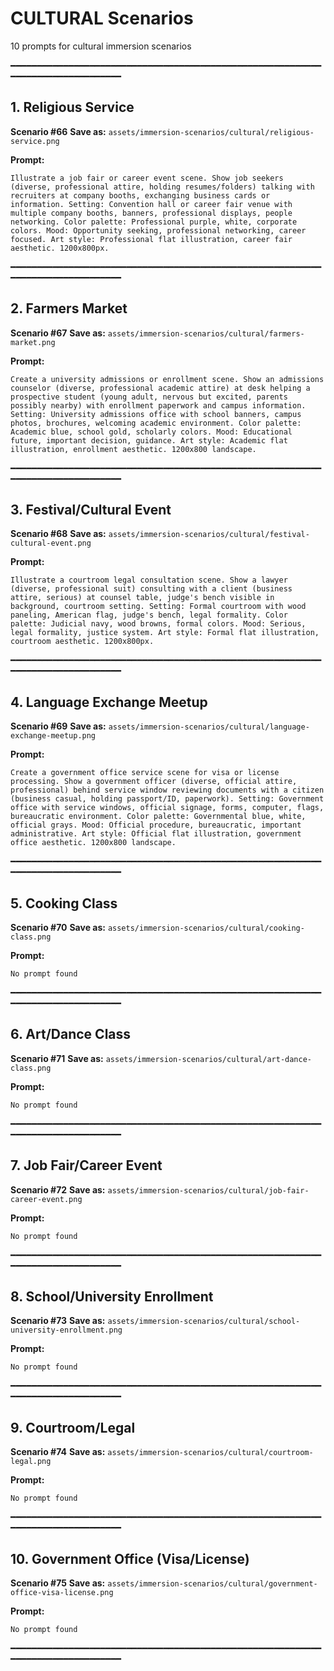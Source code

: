 # CULTURAL Scenarios

10 prompts for cultural immersion scenarios

━━━━━━━━━━━━━━━━━━━━━━━━━━━━━━━━━━━━━━━━━━━━━━━━━━━━━━━━━━━━━━━━━━━━━━━━━━━━━━━━

## 1. Religious Service
**Scenario #66**
**Save as:** `assets/immersion-scenarios/cultural/religious-service.png`

**Prompt:**
```
Illustrate a job fair or career event scene. Show job seekers (diverse, professional attire, holding resumes/folders) talking with recruiters at company booths, exchanging business cards or information. Setting: Convention hall or career fair venue with multiple company booths, banners, professional displays, people networking. Color palette: Professional purple, white, corporate colors. Mood: Opportunity seeking, professional networking, career focused. Art style: Professional flat illustration, career fair aesthetic. 1200x800px.
```

━━━━━━━━━━━━━━━━━━━━━━━━━━━━━━━━━━━━━━━━━━━━━━━━━━━━━━━━━━━━━━━━━━━━━━━━━━━━━━━━

## 2. Farmers Market
**Scenario #67**
**Save as:** `assets/immersion-scenarios/cultural/farmers-market.png`

**Prompt:**
```
Create a university admissions or enrollment scene. Show an admissions counselor (diverse, professional academic attire) at desk helping a prospective student (young adult, nervous but excited, parents possibly nearby) with enrollment paperwork and campus information. Setting: University admissions office with school banners, campus photos, brochures, welcoming academic environment. Color palette: Academic blue, school gold, scholarly colors. Mood: Educational future, important decision, guidance. Art style: Academic flat illustration, enrollment aesthetic. 1200x800 landscape.
```

━━━━━━━━━━━━━━━━━━━━━━━━━━━━━━━━━━━━━━━━━━━━━━━━━━━━━━━━━━━━━━━━━━━━━━━━━━━━━━━━

## 3. Festival/Cultural Event
**Scenario #68**
**Save as:** `assets/immersion-scenarios/cultural/festival-cultural-event.png`

**Prompt:**
```
Illustrate a courtroom legal consultation scene. Show a lawyer (diverse, professional suit) consulting with a client (business attire, serious) at counsel table, judge's bench visible in background, courtroom setting. Setting: Formal courtroom with wood paneling, American flag, judge's bench, legal formality. Color palette: Judicial navy, wood browns, formal colors. Mood: Serious, legal formality, justice system. Art style: Formal flat illustration, courtroom aesthetic. 1200x800px.
```

━━━━━━━━━━━━━━━━━━━━━━━━━━━━━━━━━━━━━━━━━━━━━━━━━━━━━━━━━━━━━━━━━━━━━━━━━━━━━━━━

## 4. Language Exchange Meetup
**Scenario #69**
**Save as:** `assets/immersion-scenarios/cultural/language-exchange-meetup.png`

**Prompt:**
```
Create a government office service scene for visa or license processing. Show a government officer (diverse, official attire, professional) behind service window reviewing documents with a citizen (business casual, holding passport/ID, paperwork). Setting: Government office with service windows, official signage, forms, computer, flags, bureaucratic environment. Color palette: Governmental blue, white, official grays. Mood: Official procedure, bureaucratic, important administrative. Art style: Official flat illustration, government office aesthetic. 1200x800 landscape.
```

━━━━━━━━━━━━━━━━━━━━━━━━━━━━━━━━━━━━━━━━━━━━━━━━━━━━━━━━━━━━━━━━━━━━━━━━━━━━━━━━

## 5. Cooking Class
**Scenario #70**
**Save as:** `assets/immersion-scenarios/cultural/cooking-class.png`

**Prompt:**
```
No prompt found
```

━━━━━━━━━━━━━━━━━━━━━━━━━━━━━━━━━━━━━━━━━━━━━━━━━━━━━━━━━━━━━━━━━━━━━━━━━━━━━━━━

## 6. Art/Dance Class
**Scenario #71**
**Save as:** `assets/immersion-scenarios/cultural/art-dance-class.png`

**Prompt:**
```
No prompt found
```

━━━━━━━━━━━━━━━━━━━━━━━━━━━━━━━━━━━━━━━━━━━━━━━━━━━━━━━━━━━━━━━━━━━━━━━━━━━━━━━━

## 7. Job Fair/Career Event
**Scenario #72**
**Save as:** `assets/immersion-scenarios/cultural/job-fair-career-event.png`

**Prompt:**
```
No prompt found
```

━━━━━━━━━━━━━━━━━━━━━━━━━━━━━━━━━━━━━━━━━━━━━━━━━━━━━━━━━━━━━━━━━━━━━━━━━━━━━━━━

## 8. School/University Enrollment
**Scenario #73**
**Save as:** `assets/immersion-scenarios/cultural/school-university-enrollment.png`

**Prompt:**
```
No prompt found
```

━━━━━━━━━━━━━━━━━━━━━━━━━━━━━━━━━━━━━━━━━━━━━━━━━━━━━━━━━━━━━━━━━━━━━━━━━━━━━━━━

## 9. Courtroom/Legal
**Scenario #74**
**Save as:** `assets/immersion-scenarios/cultural/courtroom-legal.png`

**Prompt:**
```
No prompt found
```

━━━━━━━━━━━━━━━━━━━━━━━━━━━━━━━━━━━━━━━━━━━━━━━━━━━━━━━━━━━━━━━━━━━━━━━━━━━━━━━━

## 10. Government Office (Visa/License)
**Scenario #75**
**Save as:** `assets/immersion-scenarios/cultural/government-office-visa-license.png`

**Prompt:**
```
No prompt found
```

━━━━━━━━━━━━━━━━━━━━━━━━━━━━━━━━━━━━━━━━━━━━━━━━━━━━━━━━━━━━━━━━━━━━━━━━━━━━━━━━

